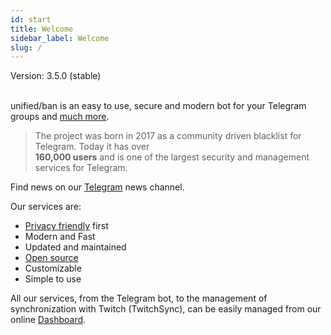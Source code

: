 ```yaml
---
id: start
title: Welcome
sidebar_label: Welcome
slug: /
---
```


<span class="badge badge--secondary">Version: 3.5.0 (stable)</span>
<br /><br />

unified/ban is an easy to use, secure and modern bot for your Telegram groups 
and [much more](https://unifiedban.solutions).

> The project was born in 2017 as a community driven blacklist for Telegram. Today it has over  
> **160,000 users** and is one of the largest security and management services for Telegram.

Find news on our [Telegram](https://t.me/unifiedban_news) news channel.

Our services are:

- [Privacy friendly](https://t.me/unifiedban_news/41) first
- Modern and Fast
- Updated and maintained
- [Open source](https://github.com/unified-ban/)
- Customizable
- Simple to use

All our services, from the Telegram bot, to the management of synchronization with Twitch (TwitchSync), 
can be easily managed from our online [Dashboard](https://unifiedban.solutions/SignIn).
